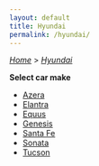 ```yaml
---
layout: default
title: Hyundai
permalink: /hyundai/
---
```

[*Home*](/) > [*Hyundai*](/hyundai/)

**Select car make**

- [Azera](/hyundai/azera/)
- [Elantra](/hyundai/elantra/)
- [Equus](/hyundai/equus/)
- [Genesis](/hyundai/genesis/)
- [Santa Fe](/hyundai/santa-fe/)
- [Sonata](/hyundai/sonata/)
- [Tucson](/hyundai/tucson/)
